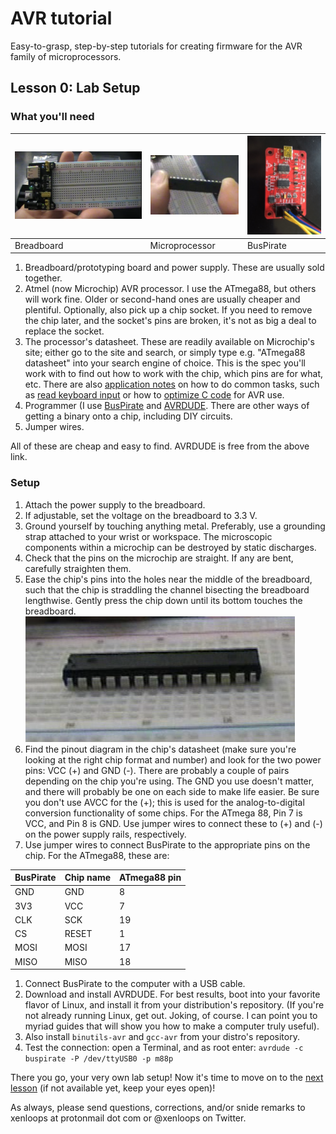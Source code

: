 # AVR tutorial
Easy-to-grasp, step-by-step tutorials for creating firmware for the AVR family of microprocessors.

## Lesson 0: Lab Setup

### What you'll need

|![Breadboard](images/00-00-breadboard.png)|![Microprocessor](images/00-00-avr-chip.png)|![BusPirate](images/00-00-BusPirate.jpg)|
|--|--|--|
|Breadboard|Microprocessor|BusPirate|

1. Breadboard/prototyping board and power supply. These are usually sold together.
1. Atmel (now Microchip) AVR processor. I use the ATmega88, but others will work fine. Older or second-hand ones are usually cheaper
and plentiful. Optionally, also pick up a chip socket. If you need to remove the chip later, and the socket's pins are broken,
it's not as big a deal to replace the socket.
1. The processor's datasheet. These are readily available on Microchip's site; either go to the site and search, or simply 
type e.g. "ATmega88 datasheet" into your search engine of choice. This is the spec you'll work with to find out how to work
with the chip, which pins are for what, etc. There are also [application notes]() on how to do common tasks, 
such as [read keyboard input](http://www.microchip.com//wwwAppNotes/AppNotes.aspx?appnote=en591996) or how to [optimize
C code](http://www.microchip.com//wwwAppNotes/AppNotes.aspx?appnote=en591830) for AVR use.
1. Programmer (I use [BusPirate](http://dangerousprototypes.com/docs/Bus_Pirate) and [AVRDUDE](https://www.nongnu.org/avrdude).
There are other ways of getting a binary onto a chip, including DIY circuits.
1. Jumper wires.
<!--1. A light emitting diode, or LED.
1. A resistor to protect the LED from the full current of the power supply.-->

All of these are cheap and easy to find. AVRDUDE is free from the above link.

### Setup
1. Attach the power supply to the breadboard.
1. If adjustable, set the voltage on the breadboard to 3.3 V.
1. Ground yourself by touching anything metal. Preferably, use a grounding strap attached to your wrist or workspace. The 
microscopic components within a microchip can be destroyed by static discharges.
1. Check that the pins on the microchip are straight. If any are bent, carefully straighten them.
1. Ease the chip's pins into the holes near the middle of the breadboard, such that the chip is straddling the channel 
bisecting the breadboard lengthwise. Gently press the chip down until its bottom touches the breadboard.
![Seating the chip](images/00-00-chip-seated.png)
1. Find the pinout diagram in the chip's datasheet (make sure you're looking at the right chip format and number) and 
look for the two power pins: VCC (+) and GND (-). There are probably a couple of pairs depending on the chip you're using.
The GND you use doesn't matter, and there will probably be one on each side to make life easier. Be sure you don't use AVCC 
for the (+); this is used for the analog-to-digital conversion functionality of some chips. For the ATmega 88, Pin 7 is
VCC, and Pin 8 is GND. Use jumper wires to connect these to (+) and (-) on the power supply rails, respectively.
1. Use jumper wires to connect BusPirate to the appropriate pins on the chip. For the ATmega88, these are:

|BusPirate|Chip name|ATmega88 pin|
|--|--|--|
| GND  | GND   |  8 |
| 3V3  | VCC   |  7 |
| CLK  | SCK   | 19 |
| CS   | RESET |  1 |
| MOSI | MOSI  | 17 |
| MISO | MISO  | 18 |

1. Connect BusPirate to the computer with a USB cable.
1. Download and install AVRDUDE. For best results, boot into your favorite flavor of Linux, and install it from your 
distribution's repository. (If you're not already running Linux, get out. Joking, of course. I can point you to 
myriad guides that will show you how to make a computer truly useful).
1. Also install `binutils-avr` and `gcc-avr` from your distro's repository.
1. Test the connection: open a Terminal, and as root enter: `avrdude -c buspirate -P /dev/ttyUSB0 -p m88p`

There you go, your very own lab setup! Now it's time to move on to the [next lesson](01-01-LED-light.md) (if not available yet, keep your eyes open)!

As always, please send questions, corrections, and/or snide remarks to xenloops at protonmail dot com or @xenloops on Twitter.

